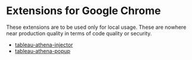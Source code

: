 # Extensions for Google Chrome

These extensions are to be used only for local usage. These are nowhere near production quality in terms of code quality or security.

- [tableau-athena-injector](tableau-athena-injector)
- [tableau-athena-popup](tableau-athena-popup)
